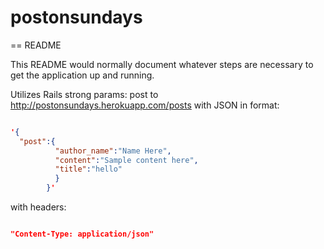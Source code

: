 # postonsundays
== README

This README would normally document whatever steps are necessary to get the
application up and running.

Utilizes Rails strong params:
post to
http://postonsundays.herokuapp.com/posts with JSON in format:

```JSON

'{
  "post":{
          "author_name":"Name Here",
          "content":"Sample content here",
          "title":"hello"
          }
        }'

```

with headers:

```JSON

"Content-Type: application/json"

```